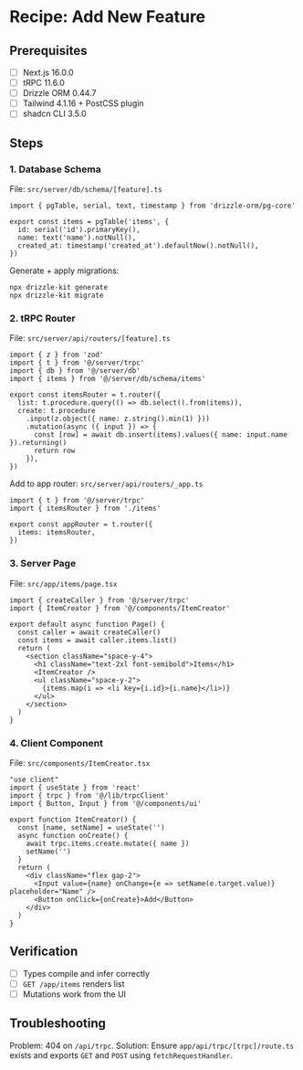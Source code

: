 # Recipe: Add New Feature

## Prerequisites
- [ ] Next.js 16.0.0
- [ ] tRPC 11.6.0
- [ ] Drizzle ORM 0.44.7
- [ ] Tailwind 4.1.16 + PostCSS plugin
- [ ] shadcn CLI 3.5.0

## Steps

### 1. Database Schema
File: `src/server/db/schema/[feature].ts`
```
import { pgTable, serial, text, timestamp } from 'drizzle-orm/pg-core'

export const items = pgTable('items', {
  id: serial('id').primaryKey(),
  name: text('name').notNull(),
  created_at: timestamp('created_at').defaultNow().notNull(),
})
```

Generate + apply migrations:
```
npx drizzle-kit generate
npx drizzle-kit migrate
```

### 2. tRPC Router
File: `src/server/api/routers/[feature].ts`
```
import { z } from 'zod'
import { t } from '@/server/trpc'
import { db } from '@/server/db'
import { items } from '@/server/db/schema/items'

export const itemsRouter = t.router({
  list: t.procedure.query(() => db.select().from(items)),
  create: t.procedure
    .input(z.object({ name: z.string().min(1) }))
    .mutation(async ({ input }) => {
      const [row] = await db.insert(items).values({ name: input.name }).returning()
      return row
    }),
})
```

Add to app router: `src/server/api/routers/_app.ts`
```
import { t } from '@/server/trpc'
import { itemsRouter } from './items'

export const appRouter = t.router({
  items: itemsRouter,
})
```

### 3. Server Page
File: `src/app/items/page.tsx`
```
import { createCaller } from '@/server/trpc'
import { ItemCreator } from '@/components/ItemCreator'

export default async function Page() {
  const caller = await createCaller()
  const items = await caller.items.list()
  return (
    <section className="space-y-4">
      <h1 className="text-2xl font-semibold">Items</h1>
      <ItemCreator />
      <ul className="space-y-2">
        {items.map(i => <li key={i.id}>{i.name}</li>)}
      </ul>
    </section>
  )
}
```

### 4. Client Component
File: `src/components/ItemCreator.tsx`
```
"use client"
import { useState } from 'react'
import { trpc } from '@/lib/trpcClient'
import { Button, Input } from '@/components/ui'

export function ItemCreator() {
  const [name, setName] = useState('')
  async function onCreate() {
    await trpc.items.create.mutate({ name })
    setName('')
  }
  return (
    <div className="flex gap-2">
      <Input value={name} onChange={e => setName(e.target.value)} placeholder="Name" />
      <Button onClick={onCreate}>Add</Button>
    </div>
  )
}
```

## Verification
- [ ] Types compile and infer correctly
- [ ] `GET /app/items` renders list
- [ ] Mutations work from the UI

## Troubleshooting
Problem: 404 on `/api/trpc`.
Solution: Ensure `app/api/trpc/[trpc]/route.ts` exists and exports `GET` and `POST` using `fetchRequestHandler`.

